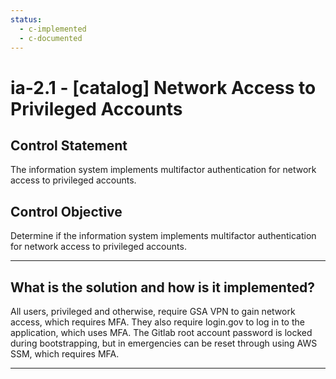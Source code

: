 ```yaml
---
status:
  - c-implemented
  - c-documented
---
```


# ia-2.1 - \[catalog\] Network Access to Privileged Accounts

## Control Statement

The information system implements multifactor authentication for network access to privileged accounts.

## Control Objective

Determine if the information system implements multifactor authentication for network access to privileged accounts.

______________________________________________________________________

## What is the solution and how is it implemented?

All users, privileged and otherwise, require GSA VPN to gain network access, which requires MFA.  They also require login.gov to log in to the application, which uses MFA.  The Gitlab root account password is locked during bootstrapping, but in emergencies can be reset through using AWS SSM, which requires MFA.

______________________________________________________________________
